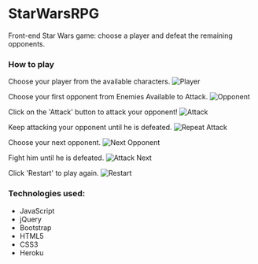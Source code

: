 # StarWarsRPG
Front-end Star Wars game: choose a player and defeat the remaining opponents.

### How to play
Choose your player from the available characters.
![Player](https://cloud.githubusercontent.com/assets/18690072/23038660/72f382b2-f450-11e6-8661-cf264ea04410.PNG)

Choose your first opponent from Enemies Available to Attack.
![Opponent](https://cloud.githubusercontent.com/assets/18690072/23038894/4a267244-f451-11e6-98fb-ae1700707893.PNG)

Click on the 'Attack' button to attack your opponent!
![Attack](https://cloud.githubusercontent.com/assets/18690072/23038898/4be4ca86-f451-11e6-80ca-cca23a047c19.PNG)

Keep attacking your opponent until he is defeated.
![Repeat Attack](https://cloud.githubusercontent.com/assets/18690072/23038900/4e09e4b8-f451-11e6-848a-b527d7dbf683.PNG)

Choose your next opponent.
![Next Opponent](https://cloud.githubusercontent.com/assets/18690072/23039086/0691ca64-f452-11e6-887f-a51c7be8ec7c.PNG)

Fight him until he is defeated.
![Attack Next](https://cloud.githubusercontent.com/assets/18690072/23038904/5030bdca-f451-11e6-843e-66335ca6ebe8.PNG)

Click 'Restart' to play again.
![Restart](https://cloud.githubusercontent.com/assets/18690072/23038905/520986e0-f451-11e6-84cc-c65cfe55d9d6.PNG)

### Technologies used:
* JavaScript
* jQuery
* Bootstrap
* HTML5
* CSS3
* Heroku